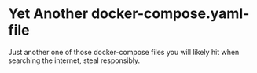 # Yet Another docker-compose.yaml-file
Just another one of those docker-compose files you will likely hit when searching the internet, steal responsibly.
